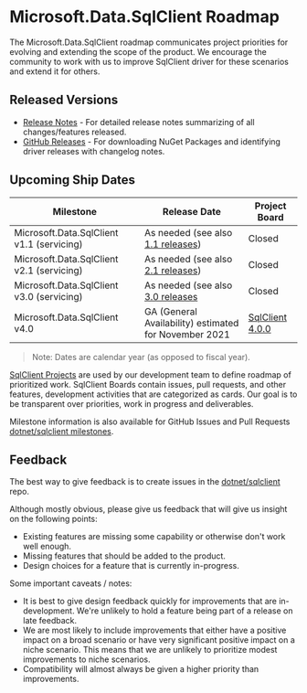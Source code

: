 # Microsoft.Data.SqlClient Roadmap

The Microsoft.Data.SqlClient roadmap communicates project priorities for evolving and extending the scope of the product. We encourage the community to work with us to improve SqlClient driver for these scenarios and extend it for others.

## Released Versions

- [Release Notes](https://github.com/dotnet/sqlclient/blob/master/release-notes/README.md) - For detailed release notes summarizing of all changes/features released.
- [GitHub Releases](https://github.com/dotnet/sqlclient/releases) - For downloading NuGet Packages and identifying driver releases with changelog notes.

## Upcoming Ship Dates

| Milestone                 | Release Date | Project Board |
|---------------------------|--------------|---------------|
| Microsoft.Data.SqlClient v1.1 (servicing) | As needed (see also [1.1 releases](https://github.com/dotnet/sqlclient/blob/master/release-notes/1.1)) | Closed |
| Microsoft.Data.SqlClient v2.1 (servicing) | As needed (see also [2.1 releases](https://github.com/dotnet/sqlclient/blob/master/release-notes/2.1)) | Closed |
| Microsoft.Data.SqlClient v3.0 (servicing) | As needed (see also [3.0 releases](https://github.com/dotnet/sqlclient/blob/master/release-notes/3.0) | Closed |
| Microsoft.Data.SqlClient v4.0 | GA (General Availability) estimated for November 2021 | [SqlClient 4.0.0](https://github.com/dotnet/SqlClient/projects/8)

> Note: Dates are calendar year (as opposed to fiscal year).

[SqlClient Projects](https://github.com/dotnet/SqlClient/projects) are used by our development team to define roadmap of prioritized work. SqlClient Boards contain issues, pull requests, and other features, development activities that are categorized as cards. Our goal is to be transparent over priorities, work in progress and deliverables.

Milestone information is also available for GitHub Issues and Pull Requests [dotnet/sqlclient milestones](https://github.com/dotnet/sqlclient/milestones).

## Feedback

The best way to give feedback is to create issues in the [dotnet/sqlclient](https://github.com/dotnet/sqlclient) repo.

Although mostly obvious, please give us feedback that will give us insight on the following points:

* Existing features are missing some capability or otherwise don't work well enough.
* Missing features that should be added to the product.
* Design choices for a feature that is currently in-progress.

Some important caveats / notes:

* It is best to give design feedback quickly for improvements that are in-development. We're unlikely to hold a feature being part of a release on late feedback.
* We are most likely to include improvements that either have a positive impact on a broad scenario or have very significant positive impact on a niche scenario. This means that we are unlikely to prioritize modest improvements to niche scenarios.
* Compatibility will almost always be given a higher priority than improvements.
